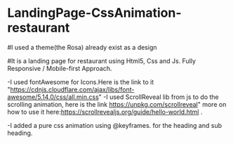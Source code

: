 # LandingPage-CssAnimation-restaurant


 #I used a theme(the Rosa) already exist as a design
 
#It is a landing page for restaurant using Html5, Css and Js. Fully Responsive / Mobile-first Approach. 

   -I used fontAwesome for Icons.Here is the link to it "https://cdnjs.cloudflare.com/ajax/libs/font-awesome/5.14.0/css/all.min.css"
   -I used ScrollReveal lib from js to do the scrolling animation, here is the link https://unpkg.com/scrollreveal" more on how to use it         here:https://scrollrevealjs.org/guide/hello-world.html . 
   
   -I added a pure css animation using @keyframes. for the heading and sub heading.
   
   
   
   
